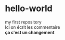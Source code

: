 # hello-world
my first repository
<br> Ici on écrit les commentaire
<br><b> ça c'est un changement</b>
